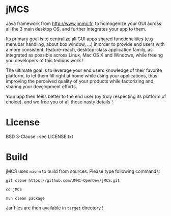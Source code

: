 jMCS
====

Java framework from http://www.jmmc.fr, to homogenize your GUI across all the 3 main desktop OS, and further integrates your app to them.

Its primary goal is to centralize all GUI apps shared functionalities (e.g menubar handling, about box window, ...) in order to provide end users with a more consistent, feature-reach, desktop-class application family, as integrated as possible across Linux, Mac OS X and Windows, while freeing you developers of this tedious work !

The ultimate goal is to leverage your end users knowledge of their favorite platform, to let them fill right at home while using your applications, thus improving the perceived quality of your products while factorizing and sharing your development efforts.

Your app then feels better to the end user (by truly respecting its platform of choice), and we free you of all those nasty details !

License
=======

BSD 3-Clause : see LICENSE.txt

Build
=====

jMCS uses `maven` to build from sources. Please type following commands:

`git clone https://github.com/JMMC-OpenDev/jMCS.git`

`cd jMCS`

`mvn clean package`

Jar files are then available in `target` directory !
